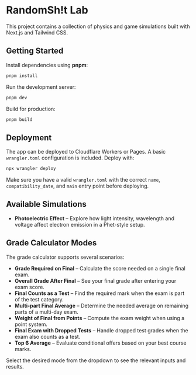 # RandomSh!t Lab

This project contains a collection of physics and game simulations built with Next.js and Tailwind CSS.

## Getting Started

Install dependencies using **pnpm**:

```bash
pnpm install
```

Run the development server:

```bash
pnpm dev
```

Build for production:

```bash
pnpm build
```

## Deployment

The app can be deployed to Cloudflare Workers or Pages. A basic `wrangler.toml` configuration is included. Deploy with:

```bash
npx wrangler deploy
```

Make sure you have a valid `wrangler.toml` with the correct `name`, `compatibility_date`, and `main` entry point before deploying.

## Available Simulations

- **Photoelectric Effect** – Explore how light intensity, wavelength and voltage affect electron emission in a Phet-style setup.

## Grade Calculator Modes

The grade calculator supports several scenarios:

- **Grade Required on Final** – Calculate the score needed on a single final exam.
- **Overall Grade After Final** – See your final grade after entering your exam score.
- **Final Counts as a Test** – Find the required mark when the exam is part of the test category.
- **Multi-part Final Average** – Determine the needed average on remaining parts of a multi-day exam.
- **Weight of Final from Points** – Compute the exam weight when using a point system.
- **Final Exam with Dropped Tests** – Handle dropped test grades when the exam also counts as a test.
- **Top 6 Average** – Evaluate conditional offers based on your best course marks.

Select the desired mode from the dropdown to see the relevant inputs and results.
